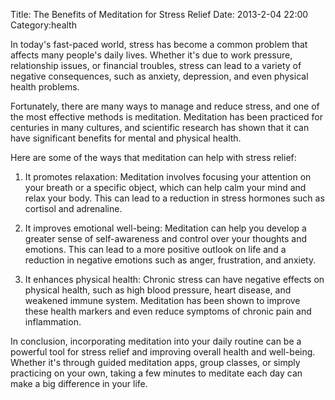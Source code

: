 Title: The Benefits of Meditation for Stress Relief
Date: 2013-2-04 22:00
Category:health

In today's fast-paced world, stress has become a common problem that affects many people's daily lives. Whether it's due to work pressure, relationship issues, or financial troubles, stress can lead to a variety of negative consequences, such as anxiety, depression, and even physical health problems.

Fortunately, there are many ways to manage and reduce stress, and one of the most effective methods is meditation. Meditation has been practiced for centuries in many cultures, and scientific research has shown that it can have significant benefits for mental and physical health.

Here are some of the ways that meditation can help with stress relief:

1. It promotes relaxation: Meditation involves focusing your attention on your breath or a specific object, which can help calm your mind and relax your body. This can lead to a reduction in stress hormones such as cortisol and adrenaline.

2. It improves emotional well-being: Meditation can help you develop a greater sense of self-awareness and control over your thoughts and emotions. This can lead to a more positive outlook on life and a reduction in negative emotions such as anger, frustration, and anxiety.

3. It enhances physical health: Chronic stress can have negative effects on physical health, such as high blood pressure, heart disease, and weakened immune system. Meditation has been shown to improve these health markers and even reduce symptoms of chronic pain and inflammation.

In conclusion, incorporating meditation into your daily routine can be a powerful tool for stress relief and improving overall health and well-being. Whether it's through guided meditation apps, group classes, or simply practicing on your own, taking a few minutes to meditate each day can make a big difference in your life.